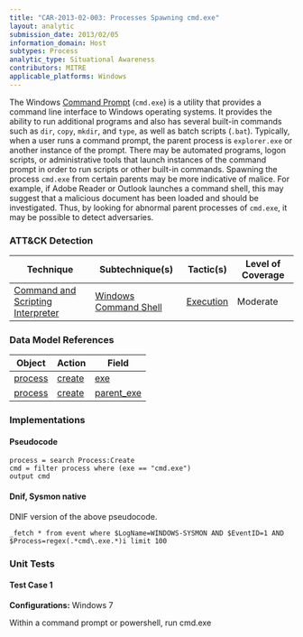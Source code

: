 ```yaml
---
title: "CAR-2013-02-003: Processes Spawning cmd.exe"
layout: analytic
submission_date: 2013/02/05
information_domain: Host
subtypes: Process
analytic_type: Situational Awareness
contributors: MITRE
applicable_platforms: Windows
---
```


The Windows [Command Prompt](https://en.wikipedia.org/wiki/cmd.exe) (`cmd.exe`) is a utility that provides a command line interface to Windows operating systems. It provides the ability to run additional programs and also has several built-in commands such as `dir`, `copy`, `mkdir`, and `type`, as well as batch scripts (`.bat`). Typically, when a user runs a command prompt, the parent process is `explorer.exe` or another instance of the prompt. There may be automated programs, logon scripts, or administrative tools that launch instances of the command prompt in order to run scripts or other built-in commands. Spawning the process `cmd.exe` from certain parents may be more indicative of malice. For example, if Adobe Reader or Outlook launches a command shell, this may suggest that a malicious document has been loaded and should be investigated. Thus, by looking for abnormal parent processes of `cmd.exe`, it may be possible to detect adversaries.


### ATT&CK Detection

|Technique|Subtechnique(s)|Tactic(s)|Level of Coverage|
|---|---|---|---|
|[Command and Scripting Interpreter](https://attack.mitre.org/techniques/T1059/)|[Windows Command Shell](https://attack.mitre.org/techniques/T1059/003/)|[Execution](https://attack.mitre.org/tactics/TA0002/)|Moderate|

### Data Model References

|Object|Action|Field|
|---|---|---|
|[process](/data_model/process) | [create](/data_model/process#create) | [exe](/data_model/process#exe) |
|[process](/data_model/process) | [create](/data_model/process#create) | [parent_exe](/data_model/process#parent_exe) |


### Implementations

#### Pseudocode


```
process = search Process:Create
cmd = filter process where (exe == "cmd.exe")
output cmd
```


#### Dnif, Sysmon native

DNIF version of the above pseudocode.


```
_fetch * from event where $LogName=WINDOWS-SYSMON AND $EventID=1 AND $Process=regex(.*cmd\.exe.*)i limit 100
```



### Unit Tests

#### Test Case 1

**Configurations:** Windows 7

Within a command prompt or powershell, run cmd.exe


